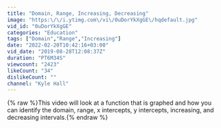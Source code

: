 ```yaml
---
title: "Domain, Range, Increasing, Decreasing"
image: "https:\/\/i.ytimg.com\/vi\/0uDorYkXgGE\/hqdefault.jpg"
vid_id: "0uDorYkXgGE"
categories: "Education"
tags: ["Domain","Range","Increasing"]
date: "2022-02-20T10:42:16+03:00"
vid_date: "2019-08-28T12:08:37Z"
duration: "PT6M34S"
viewcount: "2423"
likeCount: "34"
dislikeCount: ""
channel: "Kyle Hall"
---
```

{% raw %}This video will look at a function that is graphed and how you can identify the domain, range, x intercepts, y intercepts, increasing, and decreasing intervals.{% endraw %}

